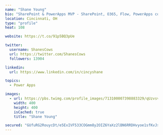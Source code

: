 ```yaml
---
name: "Shane Young"
bio: "SharePoint & PowerApps MVP - SharePoint, O365, Flow, PowerApps consulting? @PowerApps911 | Pure Snark? You found it."
location: Cincinnati, OH
type: "profile"
heat: 108

website: https://t.co/91p5BQ3pUe

twitter:
  username: ShanesCows
  url: https://twitter.com/ShanesCows
  followers: 13904

linkedin:
  url: https://www.linkedin.com/in/cincyshane

topics:
  - Power Apps

images:
  - url: https://pbs.twimg.com/profile_images/713100007398883329/qUzvsvQ3_400x400.jpg
    width: 400
    height: 400
    isCached: true
    title: "Shane Young"

secured: "GUfuRG2RouycDt/e5ExIVF533COGmm8y2OIZ6YaXz2lBN6RRDHvyoe1sfKvJs5nMi9lrLR1AG1tcPLjv+ZgMCVaWJhGCHEKaf3hIuavrvw2tQvNGjm45wRsWQFuBoK9Fqp4tp/+djHO83JeP7cF7vIb9W4nWTk6xn7+mxl9s+WXssghhizcuUh6g/zVtcNK3aixZJzhWAwZ+TmPGXqCXZOOcYRDbzaSisHSkwNixA/zK6cKMcOXq2U3l8pi5z3wFsgzgF3JA30mgOedzRT8DS+V1yg17qJMg4wrs1+yw5vbxvDUaBrnLw5e+kepo8mzORxupvafan88nP8AIc7va9O+q/EQ3c2A1BhUm8zxCvVzjb4cZ7/4ZOIUGb5QumjaHLLPkWcILPibZkfKf6sITazAldWkJKNrLyZ8+9uK+MBA=;aCWXnjBj1/1rLaR6NjY8yg=="
---
```


